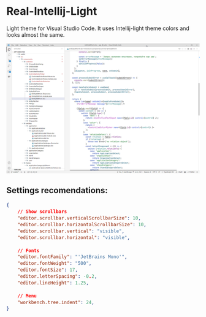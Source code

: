 # Real-Intellij-Light

Light theme for Visual Studio Code. It uses Intellij-light theme colors and looks almost the same.

![Preview](./preview/code1.png)


## Settings recomendations:

```json
{
    // Show scrollbars
    "editor.scrollbar.verticalScrollbarSize": 10,
    "editor.scrollbar.horizontalScrollbarSize": 10,
    "editor.scrollbar.vertical": "visible",
    "editor.scrollbar.horizontal": "visible",

    // Fonts
    "editor.fontFamily": "'JetBrains Mono'",
    "editor.fontWeight": "500",
    "editor.fontSize": 17,
    "editor.letterSpacing": -0.2,
    "editor.lineHeight": 1.25,

    // Menu
    "workbench.tree.indent": 24,
}
```
